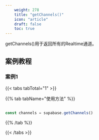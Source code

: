 ```yaml
---
    weight: 278
    title: "getChannels()"
    icon: "article"
    draft: false
    toc: true
---
```


getChannels()用于返回所有的Realtime通道。

## 案例教程

### 案例1 

{{< tabs tabTotal="1" >}}


{{% tab tabName="使用方法" %}}



  ```ts
                                                                        
const channels = supabase.getChannels()                                                                                                
  ```



{{% /tab %}}

{{< /tabs >}}
